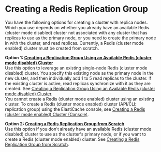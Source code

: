 # Creating a Redis Replication Group<a name="Replication.CreatingRepGroup"></a>

You have the following options for creating a cluster with replica nodes\. Which you use depends on whether you already have an available Redis \(cluster mode disabled\) cluster not associated with any cluster that has replicas to use as the primary node, or you need to create the primary node in with the cluster, and read replicas\. Currently, a Redis \(cluster mode enabled\) cluster must be created from scratch\.

**Option 1: [Creating a Replication Group Using an Available Redis \(cluster mode disabled\) Cluster](Replication.CreatingReplGroup.ExistingCluster.md)**  
Use this option to leverage an existing single\-node Redis \(cluster mode disabled\) cluster\. You specify this existing node as the primary node in the new cluster, and then individually add 1 to 5 read replicas to the cluster\. If the existing cluster is active, read replicas synchronize with it as they are created\. See [Creating a Replication Group Using an Available Redis \(cluster mode disabled\) Cluster](Replication.CreatingReplGroup.ExistingCluster.md)\.  
You cannot create a Redis \(cluster mode enabled\) cluster using an existing cluster\. To create a Redis \(cluster mode enabled\) cluster \(API/CLI: replication group\) using the ElastiCache console, see [Creating a Redis \(cluster mode enabled\) Cluster \(Console\)](Clusters.Create.CON.RedisCluster.md)\.

**Option 2: [Creating a Redis Replication Group from Scratch](Replication.CreatingReplGroup.NoExistingCluster.md)**  
Use this option if you don't already have an available Redis \(cluster mode disabled\) cluster to use as the cluster's primary node, or if you want to create a Redis \(cluster mode enabled\) cluster\.  See [Creating a Redis Replication Group from Scratch](Replication.CreatingReplGroup.NoExistingCluster.md)\.